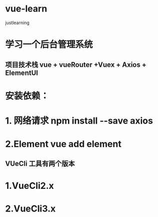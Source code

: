 # vue-learn
justlearning



# 学习一个后台管理系统
## 项目技术栈 vue + vueRouter +Vuex + Axios + ElementUI

# 安装依赖：
# 1. 网络请求 npm install --save axios
# 2.Element vue add element 


## VUeCli 工具有两个版本 
# 1.VueCli2.x
# 2.VueCli3.x
